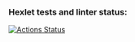 ### Hexlet tests and linter status:
[![Actions Status](https://github.com/DianaLoo/java-project-71/actions/workflows/hexlet-check.yml/badge.svg)](https://github.com/DianaLoo/java-project-71/actions)